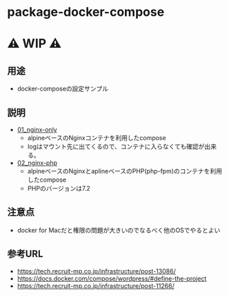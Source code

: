 # package-docker-compose

# :warning: WIP :warning:

## 用途

+ docker-composeの設定サンプル

## 説明

+ [01_nginx-only](https://github.com/iganari/package-docker-compose/tree/master/01_nginx-only)
    + alpineベースのNginxコンテナを利用したcompose
    + logはマウント先に出てくるので、コンテナに入らなくても確認が出来る。
+ [02_nginx-php](https://github.com/iganari/package-docker-compose/tree/master/02_nginx-php)
    + alpineベースのNginxとaplineベースのPHP(php-fpm)のコンテナを利用したcompose
    + PHPのバージョンは7.2

## 注意点

+ docker for Macだと権限の問題が大きいのでなるべく他のOSでやるとよい


## 参考URL


+ https://tech.recruit-mp.co.jp/infrastructure/post-13086/
+ https://docs.docker.com/compose/wordpress/#define-the-project
+ https://tech.recruit-mp.co.jp/infrastructure/post-11266/
